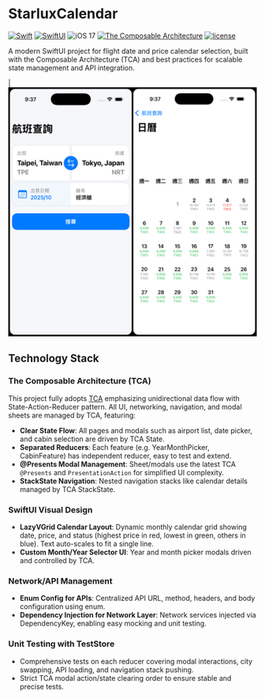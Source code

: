 # StarluxCalendar

[![Swift](https://img.shields.io/badge/swift-5.8-brightgreen.svg)](https://developer.apple.com/swift/)
[![SwiftUI](https://img.shields.io/badge/-SwiftUI-ff69b4)](https://developer.apple.com/documentation/swiftui)
![iOS 17](https://img.shields.io/badge/-iOS%2017-blue)
[![The Composable Architecture](https://img.shields.io/badge/-TCA-blue)](https://developer.apple.com/ios/)
[![license](https://img.shields.io/badge/license-mit-brightgreen.svg)](https://en.wikipedia.org/wiki/MIT_License)

A modern SwiftUI project for flight date and price calendar selection, built with the Composable Architecture (TCA) and best practices for scalable state management and API integration.

|![image](https://github.com/kevinjay123/StarluxCalendar/blob/main/Image/all.jpg)

## Technology Stack

### The Composable Architecture (TCA)

This project fully adopts [TCA](https://github.com/pointfreeco/swift-composable-architecture) emphasizing unidirectional data flow with State-Action-Reducer pattern. All UI, networking, navigation, and modal sheets are managed by TCA, featuring:

- **Clear State Flow**: All pages and modals such as airport list, date picker, and cabin selection are driven by TCA State.
- **Separated Reducers**: Each feature (e.g. YearMonthPicker, CabinFeature) has independent reducer, easy to test and extend.
- **@Presents Modal Management**: Sheet/modals use the latest TCA `@Presents` and `PresentationAction` for simplified UI complexity.
- **StackState Navigation**: Nested navigation stacks like calendar details managed by TCA StackState.

### SwiftUI Visual Design

- **LazyVGrid Calendar Layout**: Dynamic monthly calendar grid showing date, price, and status (highest price in red, lowest in green, others in blue). Text auto-scales to fit a single line.
- **Custom Month/Year Selector UI**: Year and month picker modals driven and controlled by TCA.

### Network/API Management

- **Enum Config for APIs**: Centralized API URL, method, headers, and body configuration using enum.
- **Dependency Injection for Network Layer**: Network services injected via DependencyKey, enabling easy mocking and unit testing.

### Unit Testing with TestStore

- Comprehensive tests on each reducer covering modal interactions, city swapping, API loading, and navigation stack pushing.
- Strict TCA modal action/state clearing order to ensure stable and precise tests.
